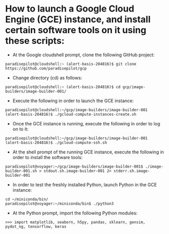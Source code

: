
How to launch a Google Cloud Engine (GCE) instance, and install certain software tools on it using these scripts:
=================================================================================================================

 *  At the Google cloudshell prompt, clone the following GitHub project:
 ~~~
paradisepilot@cloudshell:~ (alert-basis-204816)$ git clone https://github.com/paradisepilot/gcp
 ~~~

 *  Change directory (cd) as follows:
 ~~~
paradisepilot@cloudshell:~ (alert-basis-204816)$ cd gcp/image-builders/image-builder-001/
 ~~~

 *  Execute the following in order to launch the GCE instance:
~~~
paradisepilot@cloudshell:~/gcp/image-builders/image-builder-001 (alert-basis-204816)$ ./gcloud-compute-instances-create.sh
~~~

 *  Once the GCE instance is running, execute the following in order to log on to it:
~~~
paradisepilot@cloudshell:~/gcp/image-builders/image-builder-001 (alert-basis-204816)$ ./gcloud-compute-ssh.sh
~~~

 *  At the shell prompt of the running GCE instance, execute the following in order to install the software tools:
~~~
paradisepilot@voyager:~/gcp/image-builders/image-builder-001$ ./image-builder-001.sh > stdout.sh.image-builder-001 2> stderr.sh.image-builder-001
~~~

 *  In order to test the freshly installed Python, launch Python in the GCE instance:
~~~
cd ~/miniconda/bin/
paradisepilot@voyager:~/miniconda/bin$ ./python3
~~~

 *  At the Python prompt, import the following Python modules:
 ~~~
 >>> import matplotlib, seaborn, h5py, pandas, sklearn, gensim, pydot_ng, tensorflow, keras
 ~~~


